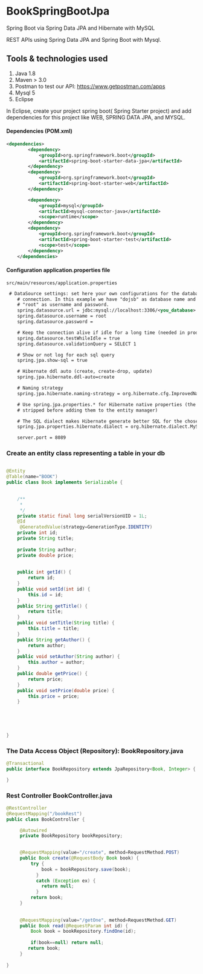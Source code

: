 # BookSpringBootJpa
Spring Boot via Spring Data JPA and Hibernate with MySQL

REST APIs using Spring Data JPA and Spring Boot with Mysql.

## Tools & technologies used 
1.	Java 1.8
2.	Maven > 3.0
3.	Postman to test our API: https://www.getpostman.com/apps
4.	Mysql 5
5.	Eclipse

In Eclipse, create your project spring boot( Spring Starter project) and add  dependencies for this project like WEB, SPRING DATA JPA, and MYSQL.

####	Dependencies (POM.xml)

```xml
<dependencies>
		<dependency>
			<groupId>org.springframework.boot</groupId>
			<artifactId>spring-boot-starter-data-jpa</artifactId>
		</dependency>
		<dependency>
			<groupId>org.springframework.boot</groupId>
			<artifactId>spring-boot-starter-web</artifactId>
		</dependency>

		<dependency>
			<groupId>mysql</groupId>
			<artifactId>mysql-connector-java</artifactId>
			<scope>runtime</scope>
		</dependency>
		<dependency>
			<groupId>org.springframework.boot</groupId>
			<artifactId>spring-boot-starter-test</artifactId>
			<scope>test</scope>
		</dependency>
	</dependencies>
```
#### Configuration application.properties file

```src/main/resources/application.properties```

```xml
 # DataSource settings: set here your own configurations for the database 
    # connection. In this example we have "dojsb" as database name and 
    # "root" as username and password.
    spring.datasource.url = jdbc:mysql://localhost:3306/<you_database>
    spring.datasource.username = root
    spring.datasource.password = 

    # Keep the connection alive if idle for a long time (needed in production)
    spring.datasource.testWhileIdle = true
    spring.datasource.validationQuery = SELECT 1

    # Show or not log for each sql query
    spring.jpa.show-sql = true

    # Hibernate ddl auto (create, create-drop, update)
    spring.jpa.hibernate.ddl-auto=create

    # Naming strategy
    spring.jpa.hibernate.naming-strategy = org.hibernate.cfg.ImprovedNamingStrategy

    # Use spring.jpa.properties.* for Hibernate native properties (the prefix is
    # stripped before adding them to the entity manager)

    # The SQL dialect makes Hibernate generate better SQL for the chosen database
    spring.jpa.properties.hibernate.dialect = org.hibernate.dialect.MySQL5Dialect

    server.port = 8089

```

### Create an entity class representing a table in your db
```java

@Entity
@Table(name="BOOK")
public class Book implements Serializable {

	
	/**
	 * 
	 */
	private static final long serialVersionUID = 1L;
	@Id
	 @GeneratedValue(strategy=GenerationType.IDENTITY)
	private int id;
	private String title;
	
	private String author;
	private double price;
	
	
	public int getId() {
		return id;
	}
	public void setId(int id) {
		this.id = id;
	}
	public String getTitle() {
		return title;
	}
	public void setTitle(String title) {
		this.title = title;
	}
	public String getAuthor() {
		return author;
	}
	public void setAuthor(String author) {
		this.author = author;
	}
	public double getPrice() {
		return price;
	}
	public void setPrice(double price) {
		this.price = price;
	}
	

	
	
	
}

```
### The Data Access Object (Repository): BookRepository.java
```java
@Transactional
public interface BookRepository extends JpaRepository<Book, Integer> {

}
```
### Rest Controller BookController.java
```java
@RestController
@RequestMapping("/bookRest")
public class BookController {

	 @Autowired
	 private BookRepository bookRepository;
	

	 @RequestMapping(value="/create", method=RequestMethod.POST)
	 public Book create(@RequestBody Book book) {		
	     try {
	    	 book = bookRepository.save(book);
	       }
	       catch (Exception ex) {
	         return null;
	       }
	     return book;
	 }
	 
	 
	 @RequestMapping(value="/getOne", method=RequestMethod.GET)	
	 public Book read(@RequestParam int id) {
		 Book book = bookRepository.findOne(id);
	     
	     if(book==null) return null;
		return book;
	 }
	 
}
```
